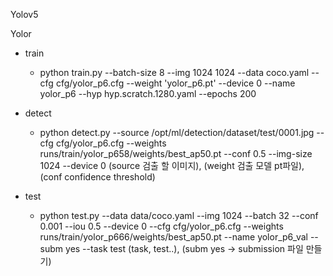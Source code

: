Yolov5




Yolor 
 - train 
   - python train.py --batch-size 8 --img 1024 1024 --data coco.yaml --cfg cfg/yolor_p6.cfg --weight 'yolor_p6.pt' --device 0 --name yolor_p6 --hyp hyp.scratch.1280.yaml --epochs 200
   
 - detect
   - python detect.py --source /opt/ml/detection/dataset/test/0001.jpg --cfg cfg/yolor_p6.cfg --weights runs/train/yolor_p658/weights/best_ap50.pt --conf 0.5 --img-size 1024 --device 0
   (source 검출 할 이미지), (weight 검출 모델 pt파일), (conf confidence threshold)
           
 - test
   - python test.py --data data/coco.yaml --img 1024 --batch 32 --conf 0.001 --iou 0.5 --device 0 --cfg cfg/yolor_p6.cfg --weights runs/train/yolor_p666/weights/best_ap50.pt --name yolor_p6_val --subm yes --task test
   (task, test..), (subm yes -> submission 파일 만들기)
   
